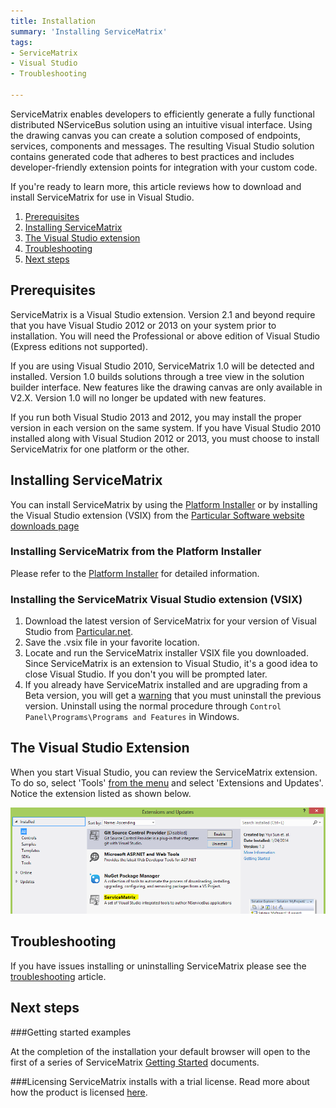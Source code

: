 ```yaml
---
title: Installation  
summary: 'Installing ServiceMatrix'
tags:
- ServiceMatrix
- Visual Studio
- Troubleshooting

---
```

ServiceMatrix enables developers to efficiently generate a fully functional distributed NServiceBus solution using an intuitive visual interface.  Using the drawing canvas you can create a solution composed of endpoints, services, components and messages.   The resulting Visual Studio solution contains generated code that adheres to best practices and includes developer-friendly extension points for integration with your custom code.   

If you're ready to learn more, this article reviews how to download and install ServiceMatrix for use in Visual Studio.

1.  [Prerequisites](#prerequisites)
2.  [Installing ServiceMatrix](#installing-servicematrix)
3.  [The Visual Studio extension](#visual-studio-extension)
3.  [Troubleshooting](#troubleshooting)
4.  [Next steps](#next-steps)

## Prerequisites
ServiceMatrix is a Visual Studio extension.  Version 2.1 and beyond require that you have Visual Studio 2012 or 2013 on your system prior to installation. You will need the Professional or above edition of Visual Studio (Express editions not supported).
  
If you are using Visual Studio 2010, ServiceMatrix 1.0 will be detected and installed. Version 1.0 builds solutions through a tree view in the solution builder interface. New features like the drawing canvas are only available in V2.X.  Version 1.0 will no longer be updated with new features.

If you run both Visual Studio 2013 and 2012, you may install the proper version in each version on the same system.  If you have Visual Studio 2010 installed along with Visual Studion 2012 or 2013, you must choose to install ServiceMatrix for one platform or the other.

## Installing ServiceMatrix

You can install ServiceMatrix by using the [Platform Installer](/platform/installer) or by installing the Visual Studio extension (VSIX) from the [Particular Software website downloads page](http://particular.net/downloads)

### Installing ServiceMatrix from the Platform Installer

Please refer to the [Platform Installer](/platform/installer) for detailed information.

### Installing the ServiceMatrix Visual Studio extension (VSIX)

1. Download the latest version of ServiceMatrix for your version of Visual Studio from [Particular.net](http://particular.net/downloads). 
2. Save the .vsix file in your favorite location.
3. Locate and run the ServiceMatrix installer VSIX file you downloaded.  Since ServiceMatrix is an extension to Visual Studio, it's a good idea to close Visual Studio. If you don't you will be prompted later. 
4. If you already have ServiceMatrix installed and are upgrading from a Beta version, you will get a [warning](images/servicematrix-installer-existingversion.png "Previous Version Warning") that you must uninstall the previous version. Uninstall using the normal procedure through `Control Panel\Programs\Programs and Features` in Windows.

## The Visual Studio Extension

When you start Visual Studio, you can review the ServiceMatrix extension.  To do so, select 'Tools' [from the menu](images/servicematrix-vstudio-toolsmenu.png "Extensions Menu") and select 'Extensions and Updates'.  Notice the extension listed as shown below.

![Visual Studio Extensions](images/servicematrix-vstudio-extensions.png)

## Troubleshooting

If you have issues installing or uninstalling ServiceMatrix please see the [troubleshooting](troubleshooting-servicematrix-2.0.md "Troubleshooting ServiceMatrix") article. 

## Next steps

###Getting started examples

At the completion of the installation your default browser will open to the first of a series of ServiceMatrix [Getting Started](getting-started-with-servicematrix-2.0.md "Getting Started With ServiceMatrix") documents.  

###Licensing
ServiceMatrix installs with a trial license. Read more about how the product is licensed [here](licensing-servicematrix-v2.0.md "Licensing NServiceBus").
